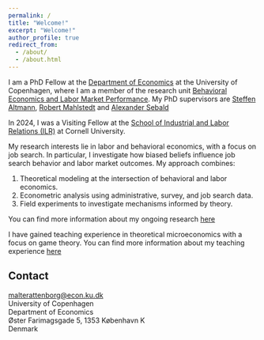 ```yaml
---
permalink: /
title: "Welcome!"
excerpt: "Welcome!"
author_profile: true
redirect_from: 
  - /about/
  - /about.html
---
```

I am a PhD Fellow at the [Department of Economics](https://www.economics.ku.dk/) at the University of Copenhagen, where I am a member of the research unit [Behavioral Economics and Labor Market Performance](https://www.economics.ku.dk/research/ResearchCentres/labor-market-performance/). My PhD supervisors are [Steffen Altmann](https://sites.google.com/site/steffenaltmann/), [Robert Mahlstedt](http://www.robertmahlstedt.com/) and [Alexander Sebald](https://sites.google.com/view/alexandersebald/main)  <br>

In 2024, I was a Visiting Fellow at the [School of Industrial and Labor Relations (ILR)](https://www.ilr.cornell.edu/about-ilr) at Cornell University. 

My research interests lie in labor and behavioral economics, with a focus on job search. In particular, I investigate how biased beliefs influence job search behavior and labor market outcomes. My approach combines: <br>
  1. Theoretical modeling at the intersection of behavioral and labor economics. <br>
  2. Econometric analysis using administrative, survey, and job search data. <br>
  3. Field experiments to investigate mechanisms informed by theory.

You can find more information about my ongoing research [here](https://mjrattenborg.github.io/research/) <br>

I have gained teaching experience in theoretical microeconomics with a focus on game theory. You can find more information about my teaching experience [here](https://mjrattenborg.github.io/teaching/)


Contact
------
malterattenborg@econ.ku.dk <br>
University of Copenhagen <br>
Department of Economics <br>
Øster Farimagsgade 5, 1353 København K <br>
Denmark
